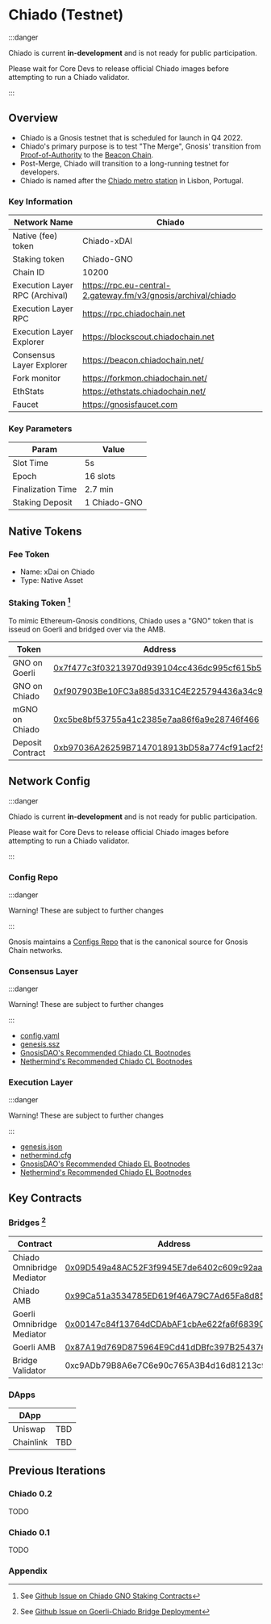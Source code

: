 ---
---

# Chiado (Testnet)

:::danger

Chiado is current **in-development** and is not ready for public participation. 

Please wait for Core Devs to release official Chiado images before attempting to run a Chiado validator.

:::

## Overview

* Chiado is a Gnosis testnet that is scheduled for launch in Q4 2022. 
* Chiado's primary purpose is to test "The Merge", Gnosis' transition from [Proof-of-Authority](../../specs/consensus/aura.md) to the [Beacon Chain](../../specs/consensus/gbc.md). 
* Post-Merge, Chiado will transition to a long-running testnet for developers. 
* Chiado is named after the [Chiado metro station](https://en.wikipedia.org/wiki/Baixa-Chiado_(Lisbon_Metro)) in Lisbon, Portugal. 

### Key Information

| Network Name                   | Chiado                                                        |
| ------------------------------ | ------------------------------------------------------------- |
| Native (fee) token             | Chiado-xDAI                                                   |
| Staking token                  | Chiado-GNO                                                    |
| Chain ID                       | 10200                                                         |
| Execution Layer RPC (Archival) | https://rpc.eu-central-2.gateway.fm/v3/gnosis/archival/chiado |
| Execution Layer RPC            | https://rpc.chiadochain.net                                   |
| Execution Layer Explorer       | https://blockscout.chiadochain.net                            |
| Consensus Layer Explorer       | https://beacon.chiadochain.net/                               |
| Fork monitor                   | https://forkmon.chiadochain.net/                              |
| EthStats                       | https://ethstats.chiadochain.net/                             |
| Faucet                         | https://gnosisfaucet.com                                      |

### Key Parameters
| Param             | Value        |
| ----------------- | ------------ |
| Slot Time         | 5s           |
| Epoch             | 16 slots     |
| Finalization Time | 2.7 min      |
| Staking Deposit   | 1 Chiado-GNO |

## Native Tokens

### Fee Token

* Name: xDai on Chiado
* Type: Native Asset
### Staking Token [^1]

To mimic Ethereum-Gnosis conditions, Chiado uses a "GNO" token that is isseud on Goerli and bridged over via the AMB.

| Token            | Address                                                                                                                             |
| ---------------- | ----------------------------------------------------------------------------------------------------------------------------------- |
| GNO on Goerli    | [0x7f477c3f03213970d939104cc436dc995cf615b5](https://goerli.etherscan.io/address/0x7f477c3f03213970d939104cc436dc995cf615b5)        |
| GNO on Chiado    | [0xf907903Be10FC3a885d331C4E225794436a34c9f](https://blockscout.chiadochain.net/address/0xf907903Be10FC3a885d331C4E225794436a34c9f) |
| mGNO on Chiado   | [0xc5be8bf53755a41c2385e7aa86f6a9e28746f466](https://blockscout.chiadochain.net/address/0xc5be8bf53755a41c2385e7aa86f6a9e28746f466) |
| Deposit Contract | [0xb97036A26259B7147018913bD58a774cf91acf25](https://blockscout.chiadochain.net/address/0xc5be8bf53755a41c2385e7aa86f6a9e28746f466) |

## Network Config

:::danger

Chiado is current **in-development** and is not ready for public participation. 

Please wait for Core Devs to release official Chiado images before attempting to run a Chiado validator.

:::
### Config Repo

:::danger

Warning! These are subject to further changes

:::

Gnosis maintains a [Configs Repo](https://github.com/gnosischain/configs/) that is the canonical source for Gnosis Chain networks. 

### Consensus Layer

:::danger

Warning! These are subject to further changes

:::

* [config.yaml](https://github.com/gnosischain/configs/blob/main/chiado/config.yaml)
* [genesis.ssz](https://github.com/gnosischain/configs/blob/main/chiado/genesis.ssz)
* [GnosisDAO's Recommended Chiado CL Bootnodes](https://github.com/gnosischain/configs/blob/main/chiado/bootnodes.yaml)
* [Nethermind's Recommended Chiado CL Bootnodes](https://github.com/NethermindEth/ansible-deployments/blob/main/chiado/inventory/data/bootnodes-beacon.json)

### Execution Layer

:::danger

Warning! These are subject to further changes

:::

* [genesis.json](https://github.com/gnosischain/configs/blob/main/chiado/genesis.json)
* [nethermind.cfg](https://github.com/gnosischain/configs/blob/main/chiado/nethermind.cfg)
* [GnosisDAO's Recommended Chiado EL Bootnodes](https://github.com/gnosischain/consensus-deployment-ansible/blob/master/chiado/custom_config_data/bootnodes_execution.txt)
* [Nethermind's Recommended Chiado EL Bootnodes](https://github.com/NethermindEth/ansible-deployments/blob/main/chiado/inventory/data/bootnodes-execution.json)

## Key Contracts

### Bridges [^2]
| Contract                   | Address                                                                                                                             |
| -------------------------- | ----------------------------------------------------------------------------------------------------------------------------------- |
| Chiado Omnibridge Mediator | [0x09D549a48AC52F3f9945E7de6402c609c92aa2E1](https://blockscout.chiadochain.net/address/0x09D549a48AC52F3f9945E7de6402c609c92aa2E1) |
| Chiado AMB                 | [0x99Ca51a3534785ED619f46A79C7Ad65Fa8d85e7a](https://blockscout.chiadochain.net/address/0x99Ca51a3534785ED619f46A79C7Ad65Fa8d85e7a) |
| Goerli Omnibridge Mediator | [0x00147c84f13764dCDAbAF1cbAe622fa6f6839085](https://goerli.etherscan.io/address/0x00147c84f13764dCDAbAF1cbAe622fa6f6839085)        |
| Goerli AMB                 | [0x87A19d769D875964E9Cd41dDBfc397B2543764E](https://goerli.etherscan.io/address/0x87A19d769D875964E9Cd41dDBfc397B2543764E6)         |
| Bridge Validator           | 0xc9ADb79B8A6e7C6e90c765A3B4d16d81213c9D49                                                                                          |

### DApps

| DApp      |     |
| --------- | --- |
| Uniswap   | TBD |
| Chainlink | TBD |

## Previous Iterations

### Chiado 0.2

TODO

### Chiado 0.1

TODO



### Appendix

[^1]: See [Github Issue on Chiado GNO Staking Contracts](https://github.com/gnosischain/pm/issues/100)
[^2]: See [Github Issue on Goerli-Chiado Bridge Deployment](https://github.com/gnosischain/pm/issues/40)